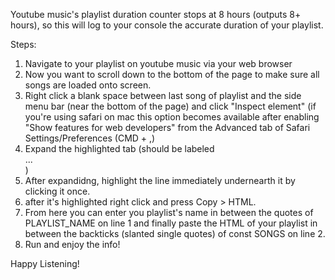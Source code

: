 Youtube music's playlist duration counter stops at 8 hours (outputs 8+ hours),
so this will log to your console the accurate duration of your playlist.

Steps:
1. Navigate to your playlist on youtube music via your web browser
2. Now you want to scroll down to the bottom of the page to make sure all songs are loaded onto screen.
3. Right click a blank space between last song of playlist and the side menu bar (near the bottom of the page) and click "Inspect element"
    (if you're using safari on mac this option becomes available after enabling "Show features for web developers" from  the Advanced tab of Safari Settings/Preferences (CMD + ,)
4. Expand the highlighted tab (should be labeled   <div id="contents" class="style-scope ytmusic-section-list-renderer">...</div>  )
5. After expandidng, highlight the line immediately undernearth it by clicking it once.
6. after it's highlighted right click and press Copy > HTML.
7. From here you can enter you playlist's name in between the quotes of PLAYLIST_NAME on line 1 and finally paste the HTML of your playlist in between the backticks (slanted single quotes) of const SONGS on line 2.
8. Run and enjoy the info!

Happy Listening!
